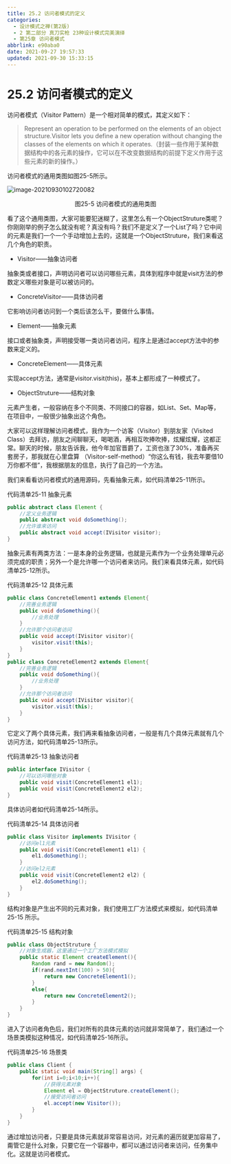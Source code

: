 ```yaml
---
title: 25.2 访问者模式的定义
categories: 
  - 设计模式之禅(第2版)
  - 2 第二部分 真刀实枪 23种设计模式完美演绎
  - 第25章 访问者模式
abbrlink: e90aba0
date: 2021-09-27 19:57:33
updated: 2021-09-30 15:33:15
---
```

# 25.2 访问者模式的定义
访问者模式（Visitor Pattern）是一个相对简单的模式，其定义如下：
> Represent an operation to be performed on the elements of an object structure.Visitor lets you define a new operation without changing the classes of the elements on which it operates.（封装一些作用于某种数据结构中的各元素的操作，它可以在不改变数据结构的前提下定义作用于这些元素的新的操作。）

访问者模式的通用类图如图25-5所示。

![image-20210930102720082](https://gitee.com/XiaoLan223/images/raw/master/Blog/Sum/20210930102720.png)

<center>图25-5 访问者模式的通用类图</center>

看了这个通用类图，大家可能要犯迷糊了，这里怎么有一个ObjectStruture类呢？你刚刚举的例子怎么就没有呢？真没有吗？我们不是定义了一个List了吗？它中间的元素是我们一个一个手动增加上去的，这就是一个ObjectStruture，我们来看这几个角色的职责。

- Visitor——抽象访问者

抽象类或者接口，声明访问者可以访问哪些元素，具体到程序中就是visit方法的参数定义哪些对象是可以被访问的。

- ConcreteVisitor——具体访问者

它影响访问者访问到一个类后该怎么干，要做什么事情。
- Element——抽象元素

接口或者抽象类，声明接受哪一类访问者访问，程序上是通过accept方法中的参数来定义的。
- ConcreteElement——具体元素

实现accept方法，通常是visitor.visit(this)，基本上都形成了一种模式了。

- ObjectStruture——结构对象

元素产生者，一般容纳在多个不同类、不同接口的容器，如List、Set、Map等，在项目中，一般很少抽象出这个角色。

大家可以这样理解访问者模式，我作为一个访客（Visitor）到朋友家（Visited Class）去拜访，朋友之间聊聊天，喝喝酒，再相互吹捧吹捧，炫耀炫耀，这都正常。聊天的时候，朋友告诉我，他今年加官晋爵了，工资也涨了30%，准备再买套房子，那我就在心里盘算 （Visitor-self-method）“你这么有钱，我去年要借10万你都不借”，我根据朋友的信息，执行了自己的一个方法。

我们来看看访问者模式的通用源码，先看抽象元素，如代码清单25-11所示。

代码清单25-11 抽象元素
```java
public abstract class Element {
    //定义业务逻辑
    public abstract void doSomething();
    //允许谁来访问
    public abstract void accept(IVisitor visitor);
}
```
抽象元素有两类方法：一是本身的业务逻辑，也就是元素作为一个业务处理单元必须完成的职责；另外一个是允许哪一个访问者来访问。我们来看具体元素，如代码清单25-12所示。

代码清单25-12 具体元素
```java
public class ConcreteElement1 extends Element{
    //完善业务逻辑
    public void doSomething(){
        //业务处理
    }
    //允许那个访问者访问
    public void accept(IVisitor visitor){
        visitor.visit(this);
    }
}
public class ConcreteElement2 extends Element{
    //完善业务逻辑
    public void doSomething(){
        //业务处理
    }
    //允许那个访问者访问
    public void accept(IVisitor visitor){
        visitor.visit(this);
    }
}
```
它定义了两个具体元素，我们再来看抽象访问者，一般是有几个具体元素就有几个访问方法，如代码清单25-13所示。

代码清单25-13 抽象访问者

```java
public interface IVisitor {
    //可以访问哪些对象
    public void visit(ConcreteElement1 el1);
    public void visit(ConcreteElement2 el2);
}
```
具体访问者如代码清单25-14所示。

代码清单25-14 具体访问者

```java
public class Visitor implements IVisitor {
    //访问el1元素
    public void visit(ConcreteElement1 el1) {
        el1.doSomething();
    }
    //访问el2元素
    public void visit(ConcreteElement2 el2) {
        el2.doSomething();
    }
}
```
结构对象是产生出不同的元素对象，我们使用工厂方法模式来模拟，如代码清单25-15 所示。

代码清单25-15 结构对象

```java
public class ObjectStruture {
    //对象生成器，这里通过一个工厂方法模式模拟
    public static Element createElement(){
        Random rand = new Random();
        if(rand.nextInt(100) > 50){
            return new ConcreteElement1();
        }
        else{
            return new ConcreteElement2();
        }
    }
}
```
进入了访问者角色后，我们对所有的具体元素的访问就非常简单了，我们通过一个场景类模拟这种情况，如代码清单25-16所示。

代码清单25-16 场景类
```java
public class Client {
    public static void main(String[] args) {
        for(int i=0;i<10;i++){
            //获得元素对象
            Element el = ObjectStruture.createElement();
            //接受访问者访问
            el.accept(new Visitor());
        }
    }
}
```
通过增加访问者，只要是具体元素就非常容易访问，对元素的遍历就更加容易了，甭管它是什么对象，只要它在一个容器中，都可以通过访问者来访问，任务集中化。这就是访问者模式。
